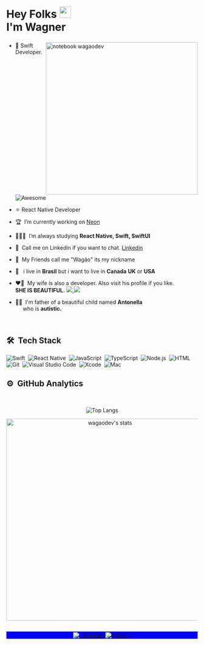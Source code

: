 <h1 align="left">Hey Folks <img src="https://raw.githubusercontent.com/kaueMarques/kaueMarques/master/hi.gif" width="30px"><br>I'm Wagner</h1>
<h3 align="left"></h3>
</p>

<img src="https://raw.githubusercontent.com/MicaelliMedeiros/micaellimedeiros/master/image/computer-illustration.png" min-width="400px" max-width="400px" width="400px" align="right" alt="notebook wagaodev">

- 🍎&nbsp;Swift Developer. ![Awesome](https://cdn.rawgit.com/sindresorhus/awesome/d7305f38d29fed78fa85652e3a63e154dd8e8829/media/badge.svg)
- ⚛&nbsp;React Native Developer
- 🏆 &nbsp;I’m currently working on [Neon](https://neon.com.br/)

- 👨🏻‍💻&nbsp; I’m always studying **React Native, Swift, SwiftUI**

- 💬&nbsp; Call me on Linkedin if you want to chat. [Linkedin](https://www.linkedin.com/in/wagaodev)

- 🫡&nbsp; My Friends call me "Wagão" its my nickname

- 🚀 &nbsp; i live in **Brasil** but i want to live in **Canada** **UK** or **USA**

- ❤️‍🔥&nbsp; My wife is also a developer. Also visit his profile if you like.<br> **SHE IS BEAUTIFUL.** <a href="https://www.linkedin.com/in/schirmann"><img src="https://img.shields.io/badge/-LinkedIn-05122A?style=flat&logo=LINKEDIN">&nbsp;</img></a><a href="https://github.com/ruivaodev"><img src="https://img.shields.io/badge/-Github-05122A?style=flat&logo=GITHUB"></img></a>

- 🧒🏼 &nbsp;I'm father of a beautiful child named **Antonella**<br>&nbsp;&nbsp;&nbsp;&nbsp;&nbsp;who is **autistic.**

<br>

## 🛠 &nbsp;Tech Stack

![Swift](https://img.shields.io/badge/-Swift-05122A?style=for-the-badge&logo=swift)&nbsp;
![React Native](https://img.shields.io/badge/React_Native-20232A?style=for-the-badge&logo=react&logoColor=61DAFB)&nbsp;
![JavaScript](https://img.shields.io/badge/-JavaScript-05122A?style=for-the-badge&logo=javascript)&nbsp;
![TypeScript](https://img.shields.io/badge/-TypeScript-05122A?style=for-the-badge&logo=typescript)&nbsp;
![Node.js](https://img.shields.io/badge/-Node.js-05122A?style=for-the-badge&logo=node.js)&nbsp;
![HTML](https://img.shields.io/badge/-HTML-05122A?style=for-the-badge&logo=HTML5)&nbsp;
![Git](https://img.shields.io/badge/-Git-05122A?style=for-the-badge&logo=git)&nbsp;
![Visual Studio Code](https://img.shields.io/badge/-VS%20Code-05122A?style=for-the-badge&logo=visual-studio-code&logoColor=007ACC)&nbsp;
![Xcode](https://img.shields.io/badge/Xcode-007ACC?style=for-the-badge&logo=Xcode&logoColor=white)&nbsp;
![Mac](https://img.shields.io/badge/Apple-MacBook_Pro_2021-999999?style=for-the-badge&logo=apple&logoColor=red)

## ⚙️ &nbsp;GitHub Analytics

<br>

<center>

![Top Langs](https://github-readme-stats.vercel.app/api/top-langs/?username=wagaodev&layout=compact&theme=ayu-mirage&hide_border=true&langs_count=8)

<img width="530em" src="https://github-readme-stats.vercel.app/api?username=wagaodev&show_icons=true&theme=nightowl" alt="wagaodev's stats"/>
</center>

##

<p align="center" style="background:blue">
  <a href="https://www.instagram.com/wagao.dev/" target="_blank">
 <img align="center" src="https://img.shields.io/badge/-WagaoDev-05122A?style=for-the-badge&logo=instagram" alt="instagram"/>
</a>
<a href="https://linkedin.com/in/wcfx" target="_blank">
  <img align="center" src="https://img.shields.io/badge/WagnerBarboza-05122A?style=for-the-badge&logo=linkedin" alt="linkedin"/>
</a>
</p>
